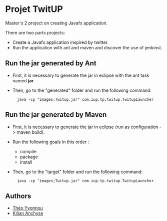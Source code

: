 # Projet TwitUP

Master's 2 project on creating Javafx application.

There are two parts projects:

* Create a Javafx application inspired by twitter.
* Run the application with ant and maven and discover the use of jenkinst.

## Run the jar generated by Ant

* First, it is necessary to generate the jar in eclipse with the ant task named **jar**.

* Then, go to the "generated" folder and run the following command: 

        java -cp "images;Twitup.jar" com.iup.tp.twitup.TwitupLauncher

## Run the jar generated by Maven

* First, it is necessary to generate the jar in eclipse (run as configuration -> maven build).
* Run the following goals in this order :
	* compile
	* package
	* install 
* Then, go to the "target" folder and run the following command: 

        java -cp "images;Twitup.jar" com.iup.tp.twitup.TwitupLauncher

## Authors

* [Théo Yvonnou](https://github.com/tyvonnou)
* [Kilian Anchyse](https://github.com/e21605352)
